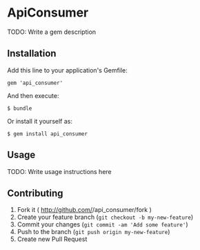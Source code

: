 # ApiConsumer

TODO: Write a gem description

## Installation

Add this line to your application's Gemfile:

    gem 'api_consumer'

And then execute:

    $ bundle

Or install it yourself as:

    $ gem install api_consumer

## Usage

TODO: Write usage instructions here

## Contributing

1. Fork it ( http://github.com/<my-github-username>/api_consumer/fork )
2. Create your feature branch (`git checkout -b my-new-feature`)
3. Commit your changes (`git commit -am 'Add some feature'`)
4. Push to the branch (`git push origin my-new-feature`)
5. Create new Pull Request
